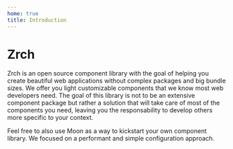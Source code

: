 ```yaml
---
home: true
title: Introduction
---
```


# Zrch

Zrch is an open source component library with the goal of helping you create beautiful web applications without complex packages and big bundle sizes. We offer you light customizable components that we know most web developers need. The goal of this library is not to be an extensive component package but rather a solution that will take care of most of the components you need, leaving you the responsability to develop others more specific to your context.

Feel free to also use Moon as a way to kickstart your own component library. We focused on a performant and simple configuration approach.
